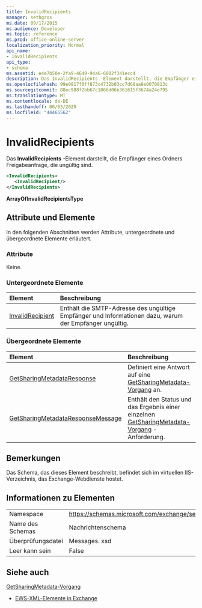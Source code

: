```yaml
---
title: InvalidRecipients
manager: sethgros
ms.date: 09/17/2015
ms.audience: Developer
ms.topic: reference
ms.prod: office-online-server
localization_priority: Normal
api_name:
- InvalidRecipients
api_type:
- schema
ms.assetid: e4e7b50e-2fa9-4649-94a6-6002f341ecc4
description: Das InvalidRecipients -Element darstellt, die Empfänger eines Ordners Freigabeanfrage, die ungültig sind.
ms.openlocfilehash: 99e0817f0ff873c4732b03cc7d68aa8e0070813c
ms.sourcegitcommit: 88ec988f2bb67c1866d06b361615f3674a24e795
ms.translationtype: MT
ms.contentlocale: de-DE
ms.lasthandoff: 06/03/2020
ms.locfileid: "44465562"
---
```

# <a name="invalidrecipients"></a>InvalidRecipients

Das **InvalidRecipients** -Element darstellt, die Empfänger eines Ordners Freigabeanfrage, die ungültig sind. 
  
```XML
<InvalidRecipients>
   <InvalidRecipient/>
</InvalidRecipients>
```

 **ArrayOfInvalidRecipientsType**
## <a name="attributes-and-elements"></a>Attribute und Elemente

In den folgenden Abschnitten werden Attribute, untergeordnete und übergeordnete Elemente erläutert.
  
### <a name="attributes"></a>Attribute

Keine.
  
### <a name="child-elements"></a>Untergeordnete Elemente

|**Element**|**Beschreibung**|
|:-----|:-----|
|[InvalidRecipient](invalidrecipient.md) <br/> |Enthält die SMTP-Adresse des ungültige Empfänger und Informationen dazu, warum der Empfänger ungültig.  <br/> |
   
### <a name="parent-elements"></a>Übergeordnete Elemente

|**Element**|**Beschreibung**|
|:-----|:-----|
|[GetSharingMetadataResponse](getsharingmetadataresponse.md) <br/> |Definiert eine Antwort auf eine [GetSharingMetadata-Vorgang](getsharingmetadata-operation.md) an.  <br/> |
|[GetSharingMetadataResponseMessage](getsharingmetadataresponsemessage.md) <br/> |Enthält den Status und das Ergebnis einer einzelnen [GetSharingMetadata-Vorgang](getsharingmetadata-operation.md) -Anforderung.  <br/> |
   
## <a name="remarks"></a>Bemerkungen

Das Schema, das dieses Element beschreibt, befindet sich im virtuellen IIS-Verzeichnis, das Exchange-Webdienste hostet.
  
## <a name="element-information"></a>Informationen zu Elementen

|||
|:-----|:-----|
|Namespace  <br/> |https://schemas.microsoft.com/exchange/services/2006/messages  <br/> |
|Name des Schemas  <br/> |Nachrichtenschema  <br/> |
|Überprüfungsdatei  <br/> |Messages. xsd  <br/> |
|Leer kann sein  <br/> |False  <br/> |
   
## <a name="see-also"></a>Siehe auch



[GetSharingMetadata-Vorgang](getsharingmetadata-operation.md)


- [EWS-XML-Elemente in Exchange](ews-xml-elements-in-exchange.md)

